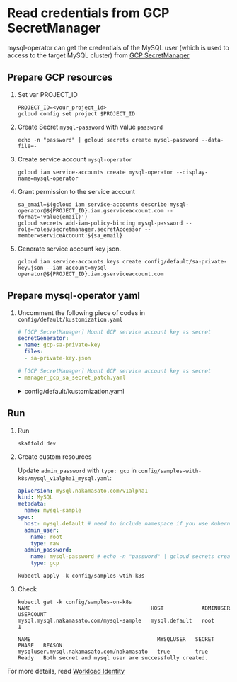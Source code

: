 # Read credentials from GCP SecretManager

mysql-operator can get the credentials of the MySQL user (which is used to access to the target MySQL cluster) from [GCP SecretManager](https://cloud.google.com/secret-manager)

## Prepare GCP resources

1. Set var PROJECT_ID
    ```
    PROJECT_ID=<your_project_id>
    gcloud config set project $PROJECT_ID
    ```
1. Create Secret `mysql-password` with value `password`
    ```
    echo -n "password" | gcloud secrets create mysql-password --data-file=-
    ```
1. Create service account `mysql-operator`
    ```
    gcloud iam service-accounts create mysql-operator --display-name=mysql-operator
    ```
1. Grant permission to the service account
    ```
    sa_email=$(gcloud iam service-accounts describe mysql-operator@${PROJECT_ID}.iam.gserviceaccount.com --format='value(email)')
    gcloud secrets add-iam-policy-binding mysql-password --role=roles/secretmanager.secretAccessor --member=serviceAccount:${sa_email}
    ```
1. Generate service account key json.
    ```
    gcloud iam service-accounts keys create config/default/sa-private-key.json --iam-account=mysql-operator@${PROJECT_ID}.iam.gserviceaccount.com
    ```

## Prepare mysql-operator yaml

1. Uncomment the following piece of codes in `config/default/kustomization.yaml`
    ```yaml
    # [GCP SecretManager] Mount GCP service account key as secret
    secretGenerator:
    - name: gcp-sa-private-key
      files:
      - sa-private-key.json
    ```

    ```yaml
    # [GCP SecretManager] Mount GCP service account key as secret
    - manager_gcp_sa_secret_patch.yaml
    ```

    <details><summary>config/default/kustomization.yaml</summary>

    ```yaml
    namespace: mysql-operator-system
    namePrefix: mysql-operator-

    bases:
    - ../crd
    - ../rbac
    - ../manager

    # [GCP SecretManager] Mount GCP service account key as secret
    secretGenerator:
    - name: gcp-sa-private-key
      files:
      - sa-private-key.json

    patchesStrategicMerge:
    # [GCP SecretManager] Mount GCP service account key as secret
    - manager_gcp_sa_secret_patch.yaml
    ```

    </details>

## Run

1. Run
    ```
    skaffold dev
    ```
1. Create custom resources

    Update `admin_password` with `type: gcp` in `config/samples-with-k8s/mysql_v1alpha1_mysql.yaml`:

    ```yaml
    apiVersion: mysql.nakamasato.com/v1alpha1
    kind: MySQL
    metadata:
      name: mysql-sample
    spec:
      host: mysql.default # need to include namespace if you use Kubernetes Service as an endpoint.
      admin_user:
        name: root
        type: raw
      admin_password:
        name: mysql-password # echo -n "password" | gcloud secrets create mysql-password --data-file=-
        type: gcp
    ```

    ```
    kubectl apply -k config/samples-wtih-k8s
    ```

1. Check

    ```
    kubectl get -k config/samples-on-k8s
    NAME                                      HOST            ADMINUSER   USERCOUNT
    mysql.mysql.nakamasato.com/mysql-sample   mysql.default   root        1

    NAME                                        MYSQLUSER   SECRET   PHASE   REASON
    mysqluser.mysql.nakamasato.com/nakamasato   true        true     Ready   Both secret and mysql user are successfully created.
    ```

For more details, read [Workload Identity](https://cloud.google.com/kubernetes-engine/docs/concepts/workload-identity)
